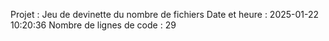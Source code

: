 Projet : Jeu de devinette du nombre de fichiers
Date et heure : 2025-01-22 10:20:36
Nombre de lignes de code : 29
